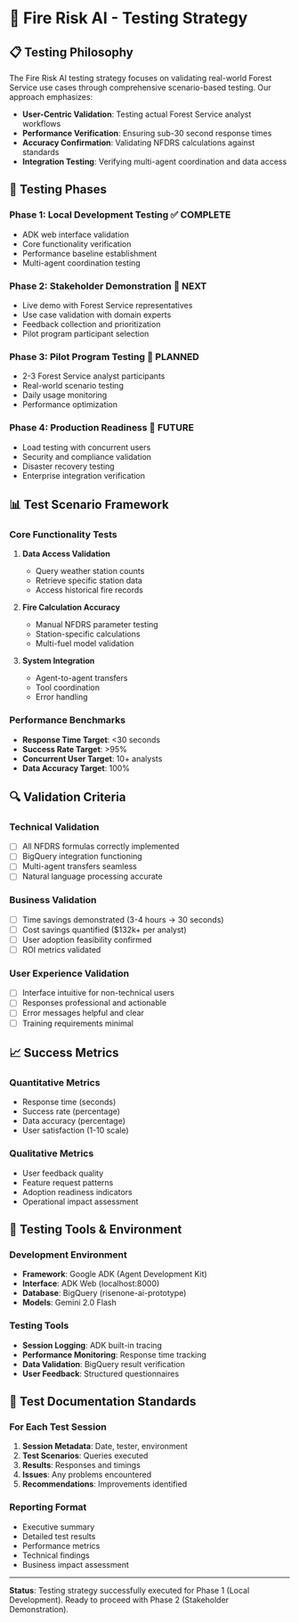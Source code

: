 # 🎯 Fire Risk AI - Testing Strategy

## 📋 **Testing Philosophy**

The Fire Risk AI testing strategy focuses on validating real-world Forest Service use cases through comprehensive scenario-based testing. Our approach emphasizes:

- **User-Centric Validation**: Testing actual Forest Service analyst workflows
- **Performance Verification**: Ensuring sub-30 second response times
- **Accuracy Confirmation**: Validating NFDRS calculations against standards
- **Integration Testing**: Verifying multi-agent coordination and data access

## 🧪 **Testing Phases**

### **Phase 1: Local Development Testing** ✅ COMPLETE
- ADK web interface validation
- Core functionality verification
- Performance baseline establishment
- Multi-agent coordination testing

### **Phase 2: Stakeholder Demonstration** 🔄 NEXT
- Live demo with Forest Service representatives
- Use case validation with domain experts
- Feedback collection and prioritization
- Pilot program participant selection

### **Phase 3: Pilot Program Testing** 📅 PLANNED
- 2-3 Forest Service analyst participants
- Real-world scenario testing
- Daily usage monitoring
- Performance optimization

### **Phase 4: Production Readiness** 🚀 FUTURE
- Load testing with concurrent users
- Security and compliance validation
- Disaster recovery testing
- Enterprise integration verification

## 📊 **Test Scenario Framework**

### **Core Functionality Tests**
1. **Data Access Validation**
   - Query weather station counts
   - Retrieve specific station data
   - Access historical fire records

2. **Fire Calculation Accuracy**
   - Manual NFDRS parameter testing
   - Station-specific calculations
   - Multi-fuel model validation

3. **System Integration**
   - Agent-to-agent transfers
   - Tool coordination
   - Error handling

### **Performance Benchmarks**
- **Response Time Target**: <30 seconds
- **Success Rate Target**: >95%
- **Concurrent User Target**: 10+ analysts
- **Data Accuracy Target**: 100%

## 🔍 **Validation Criteria**

### **Technical Validation**
- [ ] All NFDRS formulas correctly implemented
- [ ] BigQuery integration functioning
- [ ] Multi-agent transfers seamless
- [ ] Natural language processing accurate

### **Business Validation**
- [ ] Time savings demonstrated (3-4 hours → 30 seconds)
- [ ] Cost savings quantified ($132k+ per analyst)
- [ ] User adoption feasibility confirmed
- [ ] ROI metrics validated

### **User Experience Validation**
- [ ] Interface intuitive for non-technical users
- [ ] Responses professional and actionable
- [ ] Error messages helpful and clear
- [ ] Training requirements minimal

## 📈 **Success Metrics**

### **Quantitative Metrics**
- Response time (seconds)
- Success rate (percentage)
- Data accuracy (percentage)
- User satisfaction (1-10 scale)

### **Qualitative Metrics**
- User feedback quality
- Feature request patterns
- Adoption readiness indicators
- Operational impact assessment

## 🚀 **Testing Tools & Environment**

### **Development Environment**
- **Framework**: Google ADK (Agent Development Kit)
- **Interface**: ADK Web (localhost:8000)
- **Database**: BigQuery (risenone-ai-prototype)
- **Models**: Gemini 2.0 Flash

### **Testing Tools**
- **Session Logging**: ADK built-in tracing
- **Performance Monitoring**: Response time tracking
- **Data Validation**: BigQuery result verification
- **User Feedback**: Structured questionnaires

## 📝 **Test Documentation Standards**

### **For Each Test Session**
1. **Session Metadata**: Date, tester, environment
2. **Test Scenarios**: Queries executed
3. **Results**: Responses and timings
4. **Issues**: Any problems encountered
5. **Recommendations**: Improvements identified

### **Reporting Format**
- Executive summary
- Detailed test results
- Performance metrics
- Technical findings
- Business impact assessment

---

**Status**: Testing strategy successfully executed for Phase 1 (Local Development). Ready to proceed with Phase 2 (Stakeholder Demonstration). 